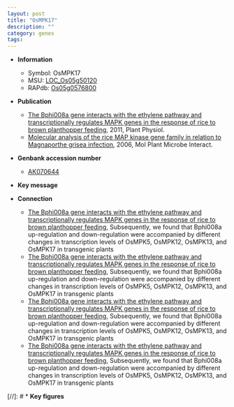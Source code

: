 ```yaml
---
layout: post
title: "OsMPK17"
description: ""
category: genes
tags: 
---
```


* **Information**  
    + Symbol: OsMPK17  
    + MSU: [LOC_Os05g50120](http://rice.plantbiology.msu.edu/cgi-bin/ORF_infopage.cgi?orf=LOC_Os05g50120)  
    + RAPdb: [Os05g0576800](http://rapdb.dna.affrc.go.jp/viewer/gbrowse_details/irgsp1?name=Os05g0576800)  

* **Publication**  
    + [The Bphi008a gene interacts with the ethylene pathway and transcriptionally regulates MAPK genes in the response of rice to brown planthopper feeding](http://www.ncbi.nlm.nih.gov/pubmed?term=The+Bphi008a+gene+interacts+with+the+ethylene+pathway+and+transcriptionally+regulates+MAPK+genes+in+the+response+of+rice+to+brown+planthopper+feeding%5BTitle%5D), 2011, Plant Physiol.
    + [Molecular analysis of the rice MAP kinase gene family in relation to Magnaporthe grisea infection](http://www.ncbi.nlm.nih.gov/pubmed?term=Molecular+analysis+of+the+rice+MAP+kinase+gene+family+in+relation+to+Magnaporthe+grisea+infection%5BTitle%5D), 2006, Mol Plant Microbe Interact.

* **Genbank accession number**  
    + [AK070644](http://www.ncbi.nlm.nih.gov/nuccore/AK070644)

* **Key message**  

* **Connection**  
    + [The Bphi008a gene interacts with the ethylene pathway and transcriptionally regulates MAPK genes in the response of rice to brown planthopper feeding](http://www.ncbi.nlm.nih.gov/pubmed?term=The+Bphi008a+gene+interacts+with+the+ethylene+pathway+and+transcriptionally+regulates+MAPK+genes+in+the+response+of+rice+to+brown+planthopper+feeding%5BTitle%5D), Subsequently, we found that Bphi008a up-regulation and down-regulation were accompanied by different changes in transcription levels of OsMPK5, OsMPK12, OsMPK13, and OsMPK17 in transgenic plants
    + [The Bphi008a gene interacts with the ethylene pathway and transcriptionally regulates MAPK genes in the response of rice to brown planthopper feeding](http://www.ncbi.nlm.nih.gov/pubmed?term=The+Bphi008a+gene+interacts+with+the+ethylene+pathway+and+transcriptionally+regulates+MAPK+genes+in+the+response+of+rice+to+brown+planthopper+feeding%5BTitle%5D), Subsequently, we found that Bphi008a up-regulation and down-regulation were accompanied by different changes in transcription levels of OsMPK5, OsMPK12, OsMPK13, and OsMPK17 in transgenic plants
    + [The Bphi008a gene interacts with the ethylene pathway and transcriptionally regulates MAPK genes in the response of rice to brown planthopper feeding](http://www.ncbi.nlm.nih.gov/pubmed?term=The+Bphi008a+gene+interacts+with+the+ethylene+pathway+and+transcriptionally+regulates+MAPK+genes+in+the+response+of+rice+to+brown+planthopper+feeding%5BTitle%5D), Subsequently, we found that Bphi008a up-regulation and down-regulation were accompanied by different changes in transcription levels of OsMPK5, OsMPK12, OsMPK13, and OsMPK17 in transgenic plants
    + [The Bphi008a gene interacts with the ethylene pathway and transcriptionally regulates MAPK genes in the response of rice to brown planthopper feeding](http://www.ncbi.nlm.nih.gov/pubmed?term=The+Bphi008a+gene+interacts+with+the+ethylene+pathway+and+transcriptionally+regulates+MAPK+genes+in+the+response+of+rice+to+brown+planthopper+feeding%5BTitle%5D), Subsequently, we found that Bphi008a up-regulation and down-regulation were accompanied by different changes in transcription levels of OsMPK5, OsMPK12, OsMPK13, and OsMPK17 in transgenic plants

[//]: # * **Key figures**  


